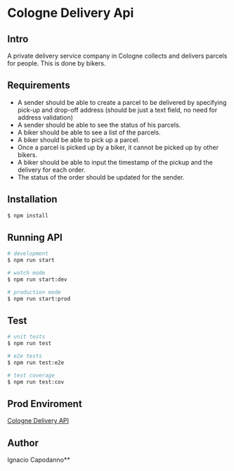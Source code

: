 # Cologne Delivery Api

## Intro

A private delivery service company in Cologne collects and delivers parcels for people. This is done by bikers.

## Requirements

- A sender should be able to create a parcel to be delivered by specifying
pick-up and drop-off address (should be just a text field, no need for
address validation)
- A sender should be able to see the status of his parcels.
- A biker should be able to see a list of the parcels.
- A biker should be able to pick up a parcel.
- Once a parcel is picked up by a biker, it cannot be picked up by other bikers. 
- A biker should be able to input the timestamp of the pickup and the delivery
for each order. 
- The status of the order should be updated for the sender.

## Installation

```bash
$ npm install
```

## Running API

```bash
# development
$ npm run start

# watch mode
$ npm run start:dev

# production mode
$ npm run start:prod
```

## Test

```bash
# unit tests
$ npm run test

# e2e tests
$ npm run test:e2e

# test coverage
$ npm run test:cov
```

## Prod Enviroment

[Cologne Delivery API](https://cologne-delivery-api.herokuapp.com/api/)

## Author

  Ignacio Capodanno**
